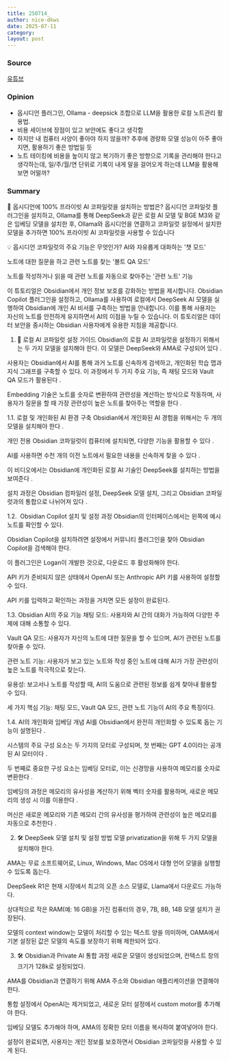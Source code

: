```yaml
---
title: 250714_
author: nice-dkws
date: 2025-07-11
category: 
layout: post
---
```

### Source
[유튜브](https://youtu.be/tC9wegnRyZk?si=JPmhWenvN7hhAJPa)

### Opinion
* 옵시디언 플러그인, Ollama - deepsick 조합으로 LLM을 활용한 로컬 노트관리 활용법.
* 비용 세이브에 장점이 있고 보안에도 좋다고 생각함
* 하지만 내 컴퓨터 사양이 좋아야 하지 않을까? 추후에 경량화 모델 성능이 아주 좋아지면, 활용하기 좋은 방법일 듯
* 노트 테이킹에 비용을 높이지 않고 복기하기 좋은 방향으로 기록을 관리해야 한다고 생각하는데, 일/주/월/연 단위로 기록이 내게 말을 걸어오게 하는데 LLM을 활용해보면 어떨까?

### Summary
📌 옵시디언에 100% 프라이빗 AI 코파일럿을 설치하는 방법은?
옵시디언 코파일럿 플러그인을 설치하고, Ollama를 통해 DeepSeek과 같은 로컬 AI 모델 및 BGE M3와 같은 임베딩 모델을 설치한 후, Ollama와 옵시디언을 연결하고 코파일럿 설정에서 설치한 모델을 추가하면 100% 프라이빗 AI 코파일럿을 사용할 수 있습니다

💡 옵시디언 코파일럿의 주요 기능은 무엇인가?
AI와 자유롭게 대화하는 '챗 모드'

노트에 대한 질문을 하고 관련 노트를 찾는 '볼트 QA 모드'

노트를 작성하거나 읽을 때 관련 노트를 자동으로 찾아주는 '관련 노트' 기능

이 튜토리얼은 Obsidian에서 개인 정보 보호를 강화하는 방법을 제시합니다. Obsidian Copilot 플러그인을 설정하고, Ollama를 사용하여 로컬에서 DeepSeek AI 모델을 실행하여 Obsidian에 개인 AI 비서를 구축하는 방법을 안내합니다. 이를 통해 사용자는 자신의 노트를 안전하게 유지하면서 AI의 이점을 누릴 수 있습니다. 이 튜토리얼은 데이터 보안을 중시하는 Obsidian 사용자에게 유용한 지침을 제공합니다.

1. 🤖 로컬 AI 코파일럿 설정 가이드
Obsidian의 로컬 AI 코파일럿을 설정하기 위해서는 두 가지 모델을 설치해야 한다. 이 모델은 DeepSeek와 AMA로 구성되어 있다 .

사용자는 Obsidian에서 AI를 통해 과거 노트를 신속하게 검색하고, 개인화된 학습 맵과 지식 그래프를 구축할 수 있다. 이 과정에서 두 가지 주요 기능, 즉 채팅 모드와 Vault QA 모드가 활용된다 .

Embedding 기술은 노트를 숫자로 변환하여 관련성을 계산하는 방식으로 작동하며, 사용자가 질문을 할 때 가장 관련성이 높은 노트를 찾아주는 역할을 한다 .

1.1. 로컬 및 개인화된 AI 환경 구축
Obsidian에서 개인화된 AI 경험을 위해서는 두 개의 모델을 설치해야 한다 .

개인 전용 Obsidian 코파일럿이 컴퓨터에 설치되면, 다양한 기능을 활용할 수 있다 .

AI를 사용하면 수천 개의 이전 노트에서 필요한 내용을 신속하게 찾을 수 있다 .

이 비디오에서는 Obsidian에 개인화된 로컬 AI 기술인 DeepSeek를 설치하는 방법을 보여준다 .

설치 과정은 Obsidian 컴파일러 설정, DeepSeek 모델 설치, 그리고 Obsidian 코파일럿과의 통합으로 나뉘어져 있다 .

1.2. ️ Obsidian Copilot 설치 및 설정 과정
Obsidian의 인터페이스에서는 왼쪽에 예시 노트를 확인할 수 있다.

Obsidian Copilot을 설치하려면 설정에서 커뮤니티 플러그인을 찾아 Obsidian Copilot을 검색해야 한다.

이 플러그인은 Logan이 개발한 것으로, 다운로드 후 활성화해야 한다.

API 키가 준비되지 않은 상태에서 OpenAI 또는 Anthropic API 키를 사용하여 설정할 수 있다.

API 키를 입력하고 확인하는 과정을 거치면 모든 설정이 완료된다.

1.3. Obsidian AI의 주요 기능
채팅 모드: 사용자와 AI 간의 대화가 가능하여 다양한 주제에 대해 소통할 수 있다.

Vault QA 모드: 사용자가 자신의 노트에 대한 질문을 할 수 있으며, AI가 관련된 노트를 찾아줄 수 있다.

관련 노트 기능: 사용자가 보고 있는 노트와 작성 중인 노트에 대해 AI가 가장 관련성이 높은 노트를 적극적으로 찾는다.

유용성: 보고서나 노트를 작성할 때, AI의 도움으로 관련된 정보를 쉽게 찾아내 활용할 수 있다.

세 가지 핵심 기능: 채팅 모드, Vault QA 모드, 관련 노트 기능이 AI의 주요 특징이다.

1.4. AI의 개인화와 임베딩 개념
AI를 Obsidian에서 완전히 개인화할 수 있도록 돕는 기능이 설명된다 .

시스템의 주요 구성 요소는 두 가지의 모터로 구성되며, 첫 번째는 GPT 4.0이라는 공개된 AI 모터이다 .

두 번째로 중요한 구성 요소는 임베딩 모터로, 이는 신경망을 사용하여 메모리를 숫자로 변환한다 .

임베딩의 과정은 메모리의 유사성을 계산하기 위해 벡터 숫자를 활용하며, 새로운 메모리의 생성 시 이를 이용한다 .

머신은 새로운 메모리와 기존 메모리 간의 유사성을 평가하여 관련성이 높은 메모리를 자동으로 추천한다 .



2. 🛠️ DeepSeek 모델 설치 및 설정 방법
모델 privatization을 위해 두 가지 모델을 설치해야 한다.

AMA는 무료 소프트웨어로, Linux, Windows, Mac OS에서 대형 언어 모델을 실행할 수 있도록 돕는다.

DeepSeek R1은 현재 시장에서 최고의 오픈 소스 모델로, Llama에서 다운로드 가능하다.

상대적으로 작은 RAM(예: 16 GB)을 가진 컴퓨터의 경우, 7B, 8B, 14B 모델 설치가 권장된다.

모델의 context window는 모델이 처리할 수 있는 텍스트 양을 의미하며, OAMA에서 기본 설정된 값은 모델의 속도를 보장하기 위해 제한되어 있다.



3. 🛠️ Obsidian과 Private AI 통합 과정
새로운 모델이 생성되었으며, 컨텍스트 창의 크기가 128k로 설정되었다.

AMA를 Obsidian과 연결하기 위해 AMA 주소와 Obsidian 애플리케이션을 연결해야 한다.

통합 설정에서 OpenAI는 제거되었고, 새로운 모터 설정에서 custom motor를 추가해야 한다.

임베딩 모델도 추가해야 하며, AMA의 정확한 모터 이름을 복사하여 붙여넣어야 한다.

설정이 완료되면, 사용자는 개인 정보를 보호하면서 Obsidian 코파일럿을 사용할 수 있게 된다.
